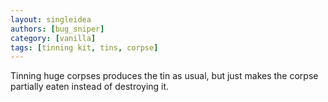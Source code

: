 ```yaml
---
layout: singleidea
authors: [bug_sniper]
category: [vanilla]
tags: [tinning kit, tins, corpse]
---
```

Tinning huge corpses produces the tin as usual, but just makes the corpse partially eaten instead of destroying it.
